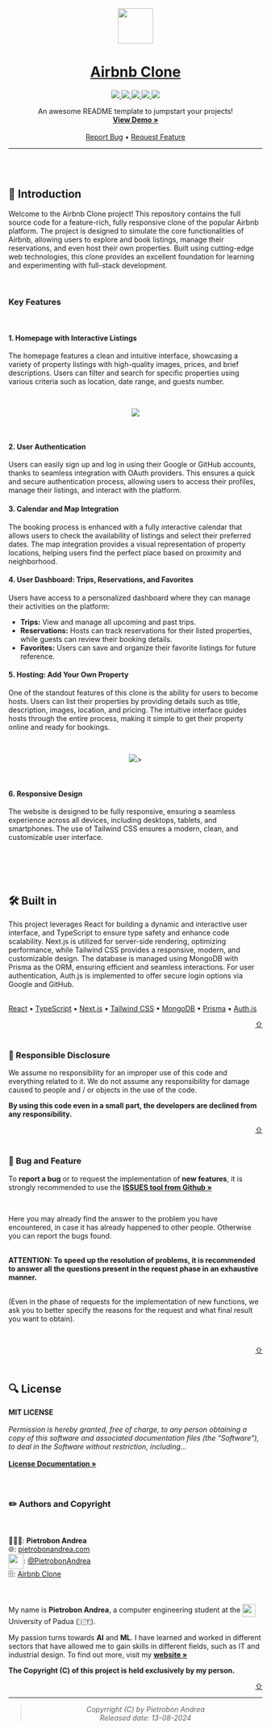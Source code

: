 <div id="top"></div>

<br/>
<br/>


<p align="center">
  <img src="https://raw.githubusercontent.com/Piero24/airbnb-clone/refs/heads/main/.github/Airbnb_Clone_Logo.png" width="auto" height="70">
</p>
<h1 align="center">
    <a href="https://github.com/Piero24/airbnb-clone">Airbnb Clone</a>
</h1>
<p align="center">
    <!-- BADGE -->
    <!--
        *** You can make other badges here
        *** [shields.io](https://shields.io/)
        *** or here
        *** [CircleCI](https://circleci.com/)
    -->
    <a href="https://github.com/Piero24/airbnb-clone/commits/master">
    <img src="https://img.shields.io/github/last-commit/piero24/airbnb-clone">
    </a>
    <a href="https://github.com/Piero24/airbnb-clone">
    <img src="https://img.shields.io/badge/Maintained-yes-green.svg">
    </a>
    <!--<a href="https://github.com/Piero24/airbnb-clone">
    <img src="https://img.shields.io/badge/Maintained%3F-no-red.svg">
    </a> -->
    <a href="https://github.com/Piero24/twitch-stream-viewer/issues">
    <img src="https://img.shields.io/github/issues/piero24/airbnb-clone">
    </a>
    <a href="https://github.com/Piero24/airbnb-clone/blob/master/LICENSE">
    <img src="https://img.shields.io/github/license/piero24/airbnb-clone">
    </a>
    <a href="https://app.netlify.com/sites/beautiful-sable-2905de/deploys">
    <img src="https://api.netlify.com/api/v1/badges/b3051da8-6111-40cb-8f7f-dd13275a5fff/deploy-status">
    </a>
</p>
<p align="center">
    An awesome README template to jumpstart your projects!
    <br/>
    <a href="https://beautiful-sable-2905de.netlify.app"><strong>View Demo »</strong></a>
    <br/>
    <br/>
    <a href="https://github.com/Piero24/airbnb-clone/issues">Report Bug</a>
    •
    <a href="https://github.com/Piero24/airbnb-clone/issues">Request Feature</a>
</p>


---


<br/><br/>
<h2 id="introduction">📔  Introduction</h2>
<p>
    Welcome to the Airbnb Clone project! This repository contains the full source code for a feature-rich, fully responsive clone of the popular Airbnb platform. The project is designed to simulate the core functionalities of Airbnb, allowing users to explore and book listings, manage their reservations, and even host their own properties. Built using cutting-edge web technologies, this clone provides an excellent foundation for learning and experimenting with full-stack development.
</p>
<br/>
<h3>Key Features</h3>
<br/>
<h4>1. Homepage with Interactive Listings</h4>
<p>
    The homepage features a clean and intuitive interface, showcasing a variety of property listings with high-quality images, prices, and brief descriptions. Users can filter and search for specific properties using various criteria such as location, date range, and guests number.
</p>
<br/>
<p align="center">
  <img src="https://raw.githubusercontent.com/Piero24/airbnb-clone/refs/heads/main/.github/screen_1.png">
</p>
<br/>
<h4>2. User Authentication</h4>
<p>
    Users can easily sign up and log in using their Google or GitHub accounts, thanks to seamless integration with OAuth providers. This ensures a quick and secure authentication process, allowing users to access their profiles, manage their listings, and interact with the platform.
</p>
<h4>3. Calendar and Map Integration</h4>
<p>
    The booking process is enhanced with a fully interactive calendar that allows users to check the availability of listings and select their preferred dates. The map integration provides a visual representation of property locations, helping users find the perfect place based on proximity and neighborhood.
</p>
<h4>4. User Dashboard: Trips, Reservations, and Favorites</h4>
<p>Users have access to a personalized dashboard where they can manage their activities on the platform:</p>
<ul>
    <li><strong>Trips:</strong> View and manage all upcoming and past trips.</li>
    <li><strong>Reservations:</strong> Hosts can track reservations for their listed properties, while guests can review their booking details.</li>
    <li><strong>Favorites:</strong> Users can save and organize their favorite listings for future reference.</li>
</ul>
<h4>5. Hosting: Add Your Own Property</h4>
<p>
    One of the standout features of this clone is the ability for users to become hosts. Users can list their properties by providing details such as title, description, images, location, and pricing. The intuitive interface guides hosts through the entire process, making it simple to get their property online and ready for bookings.
</p>
<br/>
<p align="center">
  <img <img src="https://raw.githubusercontent.com/Piero24/airbnb-clone/main/.github/screen_2.png">>
</p>
<br/>
<h4>6. Responsive Design</h4>
<p>
    The website is designed to be fully responsive, ensuring a seamless experience across all devices, including desktops, tablets, and smartphones. The use of Tailwind CSS ensures a modern, clean, and customizable user interface.
</p>
<br/>
<br/>

<h2 id="made-in"><br/>🛠  Built in</h2>
<p>
    This project leverages React for building a dynamic and interactive user interface, and TypeScript to ensure type safety and enhance code scalability. Next.js is utilized for server-side rendering, optimizing performance, while Tailwind CSS provides a responsive, modern, and customizable design. The database is managed using MongoDB with Prisma as the ORM, ensuring efficient and seamless interactions. For user authentication, Auth.js is implemented to offer secure login options via Google and GitHub.
</p>
<br/>
<a href="https://react.dev">React</a> • <a href="https://www.typescriptlang.org">TypeScript</a> • <a href="https://nextjs.org">Next.js</a> • <a href="https://tailwindcss.com">Tailwind CSS</a> • <a href="https://www.mongodb.com">MongoDB</a> • <a href="https://www.prisma.io">Prisma</a> • <a href="https://authjs.dev">Auth.js</a>

<p align="right"><a href="#top">⇧</a></p>


<h3 id="responsible-disclosure"><br/>📮  Responsible Disclosure</h3>
<p>
    We assume no responsibility for an improper use of this code and everything related to it. We do not assume any responsibility for damage caused to people and / or objects in the use of the code.
</p>
<strong>
    By using this code even in a small part, the developers are declined from any responsibility.
</strong>
<br/>

<p align="right"><a href="#top">⇧</a></p>


<h3 id="report-a-bug"><br/>🐛  Bug and Feature</h3>
<p>
    To <strong>report a bug</strong> or to request the implementation of <strong>new features</strong>, it is strongly recommended to use the <a href="https://github.com/Piero24/airbnb-clone/issues"><strong>ISSUES tool from Github »</strong></a>
</p>
<br/>
<p>
    Here you may already find the answer to the problem you have encountered, in case it has already happened to other people. Otherwise you can report the bugs found.
</p>
<br/>
<strong>
    ATTENTION: To speed up the resolution of problems, it is recommended to answer all the questions present in the request phase in an exhaustive manner.
</strong>
<br/>
<br/>
<p>
    (Even in the phase of requests for the implementation of new functions, we ask you to better specify the reasons for the request and what final result you want to obtain).
</p>
<br/>

<p align="right"><a href="#top">⇧</a></p>

<h2 id="license"><br/>🔍  License</h2>
<strong>MIT LICENSE</strong>
<br/>
<br/>
<i>Permission is hereby granted, free of charge, to any person obtaining a copy
of this software and associated documentation files (the "Software"), to deal
in the Software without restriction, including...</i>
<br/>
<br/>
<a href="https://github.com/Piero24/airbnb-clone/blob/main/LICENSE"><strong>License Documentation »</strong></a>
<br/>
<br/>


<h3 id="authors-and-copyright"><br/>✏️  Authors and Copyright</h3>
<br/>
<p>
    👨🏽‍💻: <strong>Pietrobon Andrea</strong>
    <br/>
    🌐: <a href="https://www.pietrobonandrea.com">pietrobonandrea.com</a>
    <br/>
    <img src="https://assets.stickpng.com/thumbs/580b57fcd9996e24bc43c53e.png" width="30" height="30" align="center">:
    <a href="https://twitter.com/pietrobonandrea">@PietrobonAndrea</a>
    <br/>
    🗄: <a href="https://github.com/Piero24/airbnb-clone">Airbnb Clone</a>
</p>
<br/>
<p>
    My name is <strong>Pietrobon Andrea</strong>, a computer engineering student at the 
    <img src="https://upload.wikimedia.org/wikipedia/it/thumb/5/53/Logo_Università_Padova.svg/800px-Logo_Università_Padova.svg.png"  width="26" height="26" align="center"> 
    University of Padua (🇮🇹).
</p>
<p>
    My passion turns towards <strong>AI</strong> and <strong>ML</strong>.
    I have learned and worked in different sectors that have allowed me to gain skills in different fields, such as IT and industrial design.
    To find out more, visit my <a href="https://www.pietrobonandrea.com">
    <strong>website »</strong></a>
</p>
<p>
    <strong>The Copyright (C) of this project is held exclusively by my person.</strong>
</p>
<!-- https://www.youtube.com/watch?v=c_-b_isI4vg&t=170s -->

<p align="right"><a href="#top">⇧</a></p>

---
> *<p align="center"> Copyrright (C) by Pietrobon Andrea <br/> Released date: 13-08-2024*
